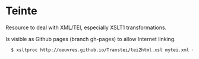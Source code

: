 # Teinte

Resource to deal with XML/TEI, especially XSLT1 transformations.

Is visible as Github pages (branch gh-pages) to allow Internet linking.

```bash
  $ xsltproc http://oeuvres.github.io/Transtei/tei2html.xsl mytei.xml > mytei.html
```
